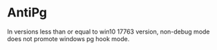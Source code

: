 # AntiPg
In versions less than or equal to win10 17763 version, non-debug mode does not promote windows pg hook mode.
